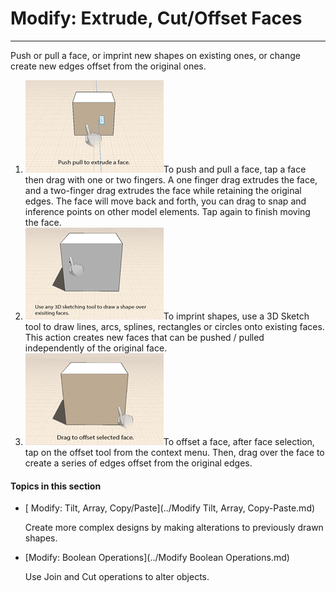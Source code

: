 # Modify: Extrude, Cut/Offset Faces

----

Push or pull a face, or imprint new shapes on existing ones, or change create new edges offset from the original ones.

1. ![](Images/GUID-27EEBE44-4FAF-4525-9DE6-65C730389DE1-low.gif)To push and pull a face, tap a face then drag with one or two fingers. A one finger drag extrudes the face, and a two-finger drag extrudes the face while retaining the original edges. The face will move back and forth, you can drag to snap and inference points on other model elements. Tap again to finish moving the face.
2. ![](Images/GUID-811C951B-1AEC-499A-8F20-2A98DFAD3B93-low.gif)To imprint shapes, use a 3D Sketch tool to draw lines, arcs, splines, rectangles or circles onto existing faces. This action creates new faces that can be pushed / pulled independently of the original face.
3. ![](Images/GUID-B3FC8C8A-71D3-431B-8D12-E61BF13F4EBF-low.gif)To offset a face, after face selection, tap on the offset tool from the context menu. Then, drag over the face to create a series of edges offset from the original edges.

  

#### Topics in this section

* [ Modify: Tilt, Array, Copy/Paste](../Modify Tilt, Array, Copy-Paste.md)
    
    Create more complex designs by making alterations to previously drawn shapes.
* [Modify: Boolean Operations](../Modify Boolean Operations.md)
    
    Use Join and Cut operations to alter objects.

